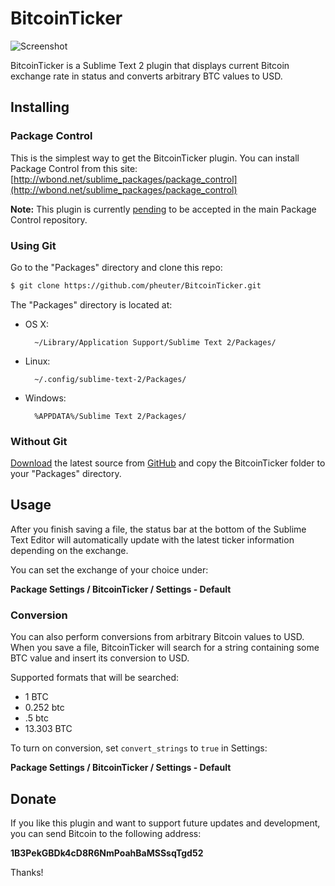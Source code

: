 # BitcoinTicker

![Screenshot](https://dl.dropboxusercontent.com/u/1803181/BitcoinTicker.png)

BitcoinTicker is a Sublime Text 2 plugin that displays current Bitcoin exchange rate in status and converts arbitrary BTC values to USD.

## Installing

### Package Control

This is the simplest way to get the BitcoinTicker plugin. You can install Package Control from this site: [http://wbond.net/sublime_packages/package_control](http://wbond.net/sublime_packages/package_control)

**Note:** This plugin is currently [pending](https://github.com/wbond/package_control_channel/pull/1269) to be accepted in the main Package Control repository.

### Using Git

Go to the "Packages" directory and clone this repo:

```sh
$ git clone https://github.com/pheuter/BitcoinTicker.git
```

The "Packages" directory is located at:

* OS X:

        ~/Library/Application Support/Sublime Text 2/Packages/

* Linux:

        ~/.config/sublime-text-2/Packages/

* Windows:

        %APPDATA%/Sublime Text 2/Packages/

### Without Git

[Download](https://github.com/pheuter/BitcoinTicker/archive/master.zip) the latest source from [GitHub](https://github.com/pheuter/BitcoinTicker) and copy the BitcoinTicker folder to your "Packages" directory.

## Usage

After you finish saving a file, the status bar at the bottom of the Sublime Text Editor will automatically update with the latest ticker information depending on the exchange.

You can set the exchange of your choice under:

**Package Settings / BitcoinTicker / Settings - Default**

### Conversion

You can also perform conversions from arbitrary Bitcoin values to USD. When you save a file, BitcoinTicker will search for a string containing some BTC value and insert its conversion to USD.

Supported formats that will be searched:
  * 1 BTC
  * 0.252 btc
  * .5 btc
  * 13.303 BTC

To turn on conversion, set `convert_strings` to `true` in Settings:

**Package Settings / BitcoinTicker / Settings - Default**

## Donate

If you like this plugin and want to support future updates and development, you can send Bitcoin to the following address:

**1B3PekGBDk4cD8R6NmPoahBaMSSsqTgd52**

Thanks!